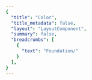 ```yaml
---
{
  "title": "Color",
  "title_metadata": false,
  "layout": "LayoutComponent",
  "summary": false,
  "breadcrumbs": [
    {
      "text": "Foundation/"
    }
  ],
}
---
```

<cdr-doc-tabs :labels="['Overview', 'Guidelines', 'Brand Palette']">
<template slot="Overview">
<cdr-doc-table-of-contents-shell>
  

Color design tokens store the fundamental decisions of Cedar’s visual language: 
  - Stores color specifications using variable names, not hard-coded values such as hex values for color
  - Allows us to maintain a scalable, adjustable, and consistent visual system 
  - Delivers updates to the brand identity with minimal impact to the code
  - Specifies a hierarchical and semantically defined system


<br/>
<hr>

List of color tokens with descriptions and values. Web and mobile color tokens have identical hex values but the naming pattern differs. For example, color token names are:
  - **For Web:** cdr-color-text-primary-lightmode 
  - **For Android:** cdr_color_text_primary_lightmode

## Background Colors

<table>
  <tbody>
    <tr>
      <td width=64> <color-example color="cdr-color-background-lightest" /> </td>
      <td><b>cdr-color-background-lightest </b> <br>Only use for light background color - lightest value </td>
      <td width=160>#ffffff <br>r255  g255  b255 </td>
    </tr>
    <tr>
      <td width=64> <color-example color="cdr-color-background-lighter" /> </td>
      <td><b>cdr-color-background-lighter </b> <br>Only use for light background color - value is between light and lightest  </td>
      <td width=160>#fafafa <br>r250  g250  b250 </td>
    </tr>
    <tr>
      <td width=64> <color-example color="cdr-color-background-light" /> </td>
      <td><b>cdr-color-background-light</b> <br>Only use for light background color </td>
      <td width=160>#f7f7f7 <br>r247  g247  b247 </td>
    </tr>
    <tr>
      <td width=64> <color-example color="cdr-color-background-dark" /> </td>
      <td><b>cdr-color-background-dark</b> <br>Only use for dark background color  </td>
      <td width=160>#292929 <br>r41  g41  b41 </td>
    </tr>
    <tr>
      <td width=64> <color-example color="cdr-color-background-darker" /> </td>
      <td><b>cdr-color-background-darker</b> <br>Only use for dark background color - darkest value  </td>
      <td width=160>#1a1a1a <br>r26  g26  b26 </td>
    </tr>
  </tbody>
</table>


<br>

## Typography Colors
### For Light Backgrounds

<table>
  <tbody>
    <tr>
      <td width=64> <color-example color="cdr-color-text-primary-lightmode" /> </td>
      <td><b>cdr-color-text-primary-lightmode</b> <br>Primary body text color on a light background</td>
      <td width=160>#292929 <br> r41  g41  b41 </td>
    </tr>
    <tr>
      <td width=64> <color-example color="cdr-color-text-secondary-lightmode" /> </td>
      <td><b>cdr-color-text-secondary-lightmode</b> <br>Secondary or supplemental text color on a light background  </td>
      <td width=160>#616161 <br>r97  g97  b97 </td>
    </tr>
    <tr>
      <td width=64> <color-example color="cdr-color-text-link-lightmode" />  </td>
      <td><b>cdr-color-text-link-lightmode</b> <br>Link text color on a light background  </td>
      <td width=160>#3278ae <br>r50  g120  b174 </td>
    </tr>
    <tr>
      <td width=64> <color-example color="cdr-color-text-error-lightmode" /> </td>
      <td><b>cdr-color-text-error-lightmode</b> <br>Error text color on a light background  </td>
      <td width=160>#b5292b <br>r181  g41  b43 </td>
    </tr>
    <tr>
      <td width=64> <color-example color="cdr-color-text-disabled-lightmode" />  </td>
      <td><b>cdr-color-text-disabled-lightmode</b> <br>Disabled text color for interactive UI elements on a light background  </td>
      <td width=160>#b8b8b8 <br>r184  g184  b184 </td>
    </tr>
  </tbody>
</table>


<br>

### For Dark Backgrounds

<table>
  <tbody>
    <tr>
      <td width=64> <color-example color="cdr-color-text-primary-darkmode" />  </td>
      <td><b>cdr-color-text-primary-darkmode </b> <br>Primary body text color on a dark background  </td>
      <td width=160>#fafafa <br>r250  g250  b250 </td>
    </tr>
    <tr>
      <td width=64> <color-example color="cdr-color-text-secondary-darkmode" />  </td>
      <td><b>cdr-color-text-secondary-darkmode </b> <br>Secondary or supplemental text color on a dark background </td>
      <td width=160>#999999 <br>r153  g153  b153 </td>
    </tr>
    <tr>
      <td width=64> <color-example color="cdr-color-text-link-darkmode" />  </td>
      <td><b>cdr-color-text-link-darkmode </b> <br>Link text color on a dark background  </td>
      <td width=160>#5197cd <br>r81  g151  b205 </td>
    </tr>
    <tr>
      <td width=64> <color-example color="cdr-color-text-error-darkmode" /> </td>
      <td><b>cdr-color-text-error-darkmode </b> <br>Error text color on a dark background   </td>
      <td width=160>#e86868 <br>r232  g104  b104 </td>
    </tr>
    <tr>
      <td width=64> <color-example color="cdr-color-text-disabled-darkmode" />  </td>
      <td><b>cdr-color-text-disabled-darkmode </b> <br>Disabled text color for interactive UI elements on a dark background </td>
      <td width=160>#616161 <br>r97  g97  b97 </td>
    </tr>
  </tbody>
</table>

<br>

## Icon Colors

<table>
  <tbody>
    <tr>
      <td width=64> <color-example color="cdr-color-icon-primary-lightmode" />  </td>
      <td><b>cdr-color-icon-primary-lightmode </b> <br>Primary icon color on a light background  </td>
      <td width=160>#292929 <br>r41  g41  b41 </td>
    </tr>
    <tr>
      <td width=64> <color-example color="cdr-color-icon-primary-darkmode" />  </td>
      <td><b>cdr-color-icon-primary-darkmode  </b> <br>Primary icon color on a dark background </td>
      <td width=160>#fafafa <br>r250  g250  b250 </td>
    </tr>
  </tbody>
</table>


<br>

## Form Colors
### For Light Backgrounds

<table>
  <tbody>
    <tr>
      <td width=64> <color-example color="cdr-color-text-form-label-lightmode" /> </td>
      <td><b>cdr-color-text-form-label-lightmode </b> <br>Label text color for forms on a light background. Can also be used for input entry text  </td>
      <td width=160>#292929 <br>r41  g41  b41 </td>
    </tr>
    <tr>
      <td width=64> <color-example color="cdr-color-text-form-placeholder-lightmode" />  </td>
      <td><b>cdr-color-text-form-placeholder-lightmode </b> <br>Placeholder text color for forms on a light background </td>
      <td width=160>#616161 <br>r97  g97  b97 </td>
    </tr>
    <tr>
      <td width=64> <color-example color="cdr-color-text-form-disabled-lightmode" />  </td>
      <td><b>cdr-color-text-form-disabled-lightmode </b> <br>Disabled text color for forms on a light background </td>
      <td width=160>#b8b8b8 <br>r184  g184  b184 </td>
    </tr>
    <tr>
      <td width=64> <color-example color="cdr-color-background-form-lightmode" />  </td>
      <td><b>cdr-color-background-form-lightmode </b> <br>Light background color for forms </td>
      <td width=160>#ffffff <br>r255  g255  b255 </td>
    </tr>
    <tr>
      <td width=64> <color-example color="cdr-color-background-form-input-lightmode" />  </td>
      <td><b>cdr-color-background-form-input-lightmode </b> <br>Light background color for input control </td>
      <td width=160>#ffffff <br>r255  g255  b255 </td>
    </tr>
  </tbody>
</table>


<br>

### For Dark Backgrounds

<table>
  <tbody>
    <tr>
      <td width=64> <color-example color="cdr-color-text-form-label-darkmode" />  </td>
      <td><b>cdr-color-text-form-label-darkmode </b> <br>Label text color for forms on a dark background. Can also be used for input entry text </td>
      <td width=160>#fafafa <br>r250  g250  b250 </td>
    </tr>
    <tr>
      <td width=64> <color-example color="cdr-color-text-form-placeholder-darkmode" />  </td>
      <td><b>cdr-color-text-form-placeholder-darkmode </b> <br>Placeholder text color for forms on a dark background </td>
      <td width=160>#999999 <br>r153  g153  b153 </td>
    </tr>
    <tr>
      <td width=64> <color-example color="cdr-color-text-form-disabled-darkmode" /> </td>
      <td><b>cdr-color-text-form-disabled-darkmode </b> <br>Disabled text color for forms on a dark background </td>
      <td width=160>#616161 <br>r97  g97  b97 </td>
    </tr>
    <tr>
      <td width=64> <color-example color="cdr-color-background-form-darkmode" />  </td>
      <td><b>cdr-color-background-form-darkmode </b> <br>Dark background color for forms </td>
      <td width=160>#292929 <br>r41  g41  b41 </td>
    </tr>
    <tr>
      <td width=64> <color-example color="cdr-color-background-form-input-darkmode" /> </td>
      <td><b>cdr-color-background-form-input-darkmode </b> <br>Dark background color for input control </td>
      <td width=160>#292929 <br>r41  g41  b41 </td>
    </tr>
  </tbody>
</table>


<br>

## Border Colors
### For Light Backgrounds

<table>
  <tbody>
    <tr>
      <td width=64> <color-example color="cdr-color-border-primary-lightmode" />  </td>
      <td><b>cdr-color-border-primary-lightmode </b> <br>Primary border color for light background </td>
      <td width=160>#616161 <br>r97  g97  b97 </td>
    </tr>
    <tr>
      <td width=64> <color-example color="cdr-color-border-secondary-lightmode" /> </td>
      <td><b>cdr-color-border-secondary-lightmode </b> <br>Secondary border color for light background </td>
      <td width=160>#b8b8b8 <br>r184  g184  b184 </td>
    </tr>
    <tr>
      <td width=64> <color-example color="cdr-color-border-disabled-lightmode" />  </td>
      <td><b>cdr-color-border-disabled-lightmode </b> <br>Border color for disabled state for light background </td>
      <td width=160>#dadada <br>r218  g218  b218 </td>
    </tr>
    <tr>
      <td width=64> <color-example color="cdr-color-border-error-lightmode" /> </td>
      <td><b>cdr-color-border-error-lightmode </b> <br>Border color for error validation state for light background </td>
      <td width=160>#e86868 <br>r232  g104  b104  </td>
    </tr>
    <tr>
      <td width=64> <color-example color="cdr-color-border-selected-lightmode" /> </td>
      <td><b>cdr-color-border-selected-lightmode </b>  </td>
      <td width=160>#2b6692 <br>r43  g102  b146  </td>
    </tr>
  </tbody>
</table>



<br>

### For Dark Backgrounds

<table>
  <tbody>
    <tr>
      <td width=64> <color-example color="cdr-color-border-secondary-darkmode" />  </td>
      <td> <b>cdr-color-border-secondary-darkmode </b> <br>Secondary border color for dark background </td>
      <td width=160>#999999  <br>r153  g153  b153  </td>
    </tr>
  </tbody>
</table>



<br>

</cdr-doc-table-of-contents-shell>
</template>




<template slot="Guidelines">
<cdr-doc-table-of-contents-shell>

Cedar offers a range of colors designed to be accessed, understood, and used by all people regardless of their age, background, or ability. We meet or exceed color contrast [WCAG AA accessibility standards](https://www.w3.org/WAI/standards-guidelines/wcag/).

## Examples
<do-dont :examples="[
  {
    type: 'do',
    image: 'color-illustrations/color_1_do.png',
    caption: 'use approved background colors to separate content areas'
  },
  {
    type: 'dont',
    image: 'color-illustrations/color_1_dont.png',
    caption: 'use accent colors as backgrounds'
  }
]" />

<br>

<do-dont :examples="[
  {
    type: 'do',
    image: 'color-illustrations/color_2_do.png',
    caption: 'arrange background colors to promote page hierarchy by minimizing shifts in background'
  },
  {
    type: 'dont',
    image: 'color-illustrations/color_2_dont.png',
    caption: 'alternate background colors in visually jarring ways'
  }
]" />

<br>

## Accessibility 
Text choices should be paired with their corresponding background color to ensure accessibility. Legend descriptions for WCAG contrast ratios requirements are:
  - **AAA:** 7:1 for normal text and 4.5:1 for large text 
  - **AA:** 4.5:1 for normal text and 3:1 for large text
  - **AA-LG:** Only for large text, graphical objects and user interface components

<br>

Note: Large text is defined as 18 point (typically 24px) or larger or with bold style, 14 point (typically 18.66px) or larger

<br>

### For Light Backgrounds
WCAG color contrast ratios for frequently used Cedar color tokens for text or foreground colors on light background colors.

#### cdr-color-background-lightest
(Values for cdr-color-background-lightest: #ffffff or r255 g255 b255)

<table>
  <tbody>
    <tr>
      <td> <cdr-img class="cdr-doc-article-img" :src="$withBase(`/color-illustrations/wcag_rating_bkgnd_lightest_primary_4-3.png`)"/> </td>
      <td>AAA 14.55:1  </td>
      <td>cdr-color-text-primary-lightmode  <br>Values: #292929 &nbsp; / &nbsp; r41 g41 b41 </td>      
    </tr>
    <tr>
      <td> <cdr-img class="cdr-doc-article-img" :src="$withBase(`/color-illustrations/wcag_rating_bkgnd_lightest_secondary_4-3.png`)"/> </td>
      <td>AA 6.19:1 </td>
      <td>cdr-color-text-secondary-lightmode <br>Values: #616161 &nbsp; / &nbsp; r97 g97 b97</td>      
    </tr>
    <tr>
      <td> <cdr-img class="cdr-doc-article-img" :src="$withBase(`/color-illustrations/wcag_rating_bkgnd_lightest_link_4-3.png`)"/> </td>
      <td>AA 4.74:1 </td>
      <td>cdr-color-text-link-lightmode <br>Values: #3278ae &nbsp; / &nbsp; r50 g120 b174</td>      
    </tr>
    <tr>
      <td> <cdr-img class="cdr-doc-article-img" :src="$withBase(`/color-illustrations/wcag_rating_bkgnd_lightest_error_4-3.png`)"/> </td>
      <td>AA 6.33:1 </td>
      <td>cdr-color-text-error-lightmode <br>Values: #b5292b &nbsp; / &nbsp; r181 g41 b43</td>      
    </tr>
    <tr>
      <td> <cdr-img class="cdr-doc-article-img" :src="$withBase(`/color-illustrations/wcag_rating_bkgnd_lightest_disabled_4-3.png`)"/> </td>
      <td>N/A* </td>
      <td>cdr-color-text-disabled-lightmode <br>Values: #b8b8b8 &nbsp; / &nbsp; r184 g184 b184 <br><b>*When text is disabled </b> </td>      
    </tr>
  </tbody>
</table>


<br>

#### cdr-color-background-lighter
(Values for cdr-color-background-lighter: #fafafa or r250 g250 b250)

<table>
  <tbody>
    <tr>
      <td> <cdr-img class="cdr-doc-article-img" :src="$withBase(`/color-illustrations//wcag_rating_bkgnd_lighter_primary_4-3.png`)"/> </td>
      <td>AAA 13.94:1   </td>
      <td>cdr-color-text-primary-lightmode  <br>Values: #292929 &nbsp; / &nbsp; r41 g41 b41 </td>   
    </tr>
    <tr>
      <td> <cdr-img class="cdr-doc-article-img" :src="$withBase(`/color-illustrations//wcag_rating_bkgnd_lighter_secondary_4-3.png`)"/> </td>
      <td>AA 5.93:1   </td>
      <td>cdr-color-text-secondary-lightmode <br>Values: #616161 &nbsp; / &nbsp; r97 g97 b97</td>    
    </tr>
    <tr>
      <td> <cdr-img class="cdr-doc-article-img" :src="$withBase(`/color-illustrations//wcag_rating_bkgnd_lighter_link_4-3.png`)"/> </td>
      <td>AA 4.54:1  </td>
      <td>cdr-color-text-link-lightmode <br>Values: #3278ae &nbsp; / &nbsp; r50 g120 b174</td>   
    </tr>
    <tr>
      <td> <cdr-img class="cdr-doc-article-img" :src="$withBase(`/color-illustrations//wcag_rating_bkgnd_lighter_error_4-3.png`)"/> </td>
      <td>AA 6.07:1 </td>
      <td>cdr-color-text-error-lightmode <br>Values: #b5292b &nbsp; / &nbsp; r181 g41 b43</td>  
    </tr>
    <tr>
      <td> <cdr-img class="cdr-doc-article-img" :src="$withBase(`/color-illustrations//wcag_rating_bkgnd_lighter_disabled_4-3.png`)"/> </td>
      <td>N/A* </td>
      <td>cdr-color-text-disabled-lightmode <br>Values: #b8b8b8 &nbsp; / &nbsp; r184 g184 b184 <br><b>*When text is disabled </b> </td>   
    </tr>
  </tbody>
</table>

<br>

#### cdr-color-background-light
(Values for cdr-color-background-light: #f7f7f7 or r247 g247 b247)

<table>
  <tbody>
    <tr>
      <td> <cdr-img class="cdr-doc-article-img" :src="$withBase(`/color-illustrations//wcag_rating_bkgnd_light_primary_4-3.png`)"/> </td>
      <td>AAA 13.58:1  </td>
      <td>cdr-color-text-primary-lightmode  <br>Values: #292929 &nbsp; / &nbsp; r41 g41 b41 </td>   
    </tr>
    <tr>
      <td> <cdr-img class="cdr-doc-article-img" :src="$withBase(`/color-illustrations//wcag_rating_bkgnd_light_secondary_4-3.png`)"/> </td>
      <td>AA 5.78:1  </td>
      <td>cdr-color-text-secondary-lightmode <br>Values: #616161 &nbsp; / &nbsp; r97 g97 b97</td>    
    </tr>
    <tr>
      <td> <cdr-img class="cdr-doc-article-img" :src="$withBase(`/color-illustrations//wcag_rating_bkgnd_light_link_4-3.png`)"/> </td>
      <td>AA-LG 4.42:1 </td>
      <td>cdr-color-text-link-lightmode <br>Values: #3278ae &nbsp; / &nbsp; r50 g120 b174</td>   
    </tr>
    <tr>
      <td> <cdr-img class="cdr-doc-article-img" :src="$withBase(`/color-illustrations//wcag_rating_bkgnd_light_error_4-3.png`)"/> </td>
      <td>AA 5.91:1 </td>
      <td>cdr-color-text-error-lightmode <br>Values: #b5292b &nbsp; / &nbsp; r181 g41 b43</td>  
    </tr>
    <tr>
      <td> <cdr-img class="cdr-doc-article-img" :src="$withBase(`/color-illustrations//wcag_rating_bkgnd_light_disabled_4-3.png`)"/> </td>
      <td>N/A* </td>
      <td>cdr-color-text-disabled-lightmode <br>Values: #b8b8b8 &nbsp; / &nbsp; r184 g184 b184 <br><b>*When text is disabled </b> </td>   
    </tr>
  </tbody>
</table> 

<br>


### For Dark Backgrounds
WCAG color contrast ratios for frequently used Cedar color tokens for text or foreground colors on dark background colors.

#### cdr-color-background-dark
(Values for cdr-color-background-dark: #292929 or r41 g41 b41)

<table>
  <tbody>
    <tr>
      <td> <cdr-img class="cdr-doc-article-img" :src="$withBase(`/color-illustrations//wcag_rating_bkgnd_dark_primary_4-3.png`)"/> </td>
      <td>AAA 13.94:1 </td>
      <td>cdr-color-text-primary-darkmode <br>Values: #fafafa &nbsp; / &nbsp; r250 g250 b250 </td>
    </tr>
    <tr>
      <td> <cdr-img class="cdr-doc-article-img" :src="$withBase(`/color-illustrations//wcag_rating_bkgnd_dark_secondary_4-3.png`)"/> </td>
      <td>AA 5.11:1 </td>
      <td>cdr-color-text-secondary-darkmode <br>Values: #999999 &nbsp; / &nbsp; r153 g153 b153 </td>
    </tr>
    <tr>
      <td> <cdr-img class="cdr-doc-article-img" :src="$withBase(`/color-illustrations//wcag_rating_bkgnd_dark_link_4-3.png`)"/> </td>
      <td>AA 4.61:1  </td>
      <td>cdr-color-text-link-darkmode <br>Values: #5197cd &nbsp; / &nbsp; r81 g151 b205 </td>
    </tr>
    <tr>
      <td> <cdr-img class="cdr-doc-article-img" :src="$withBase(`/color-illustrations//wcag_rating_bkgnd_dark_error_4-3.png`)"/> </td>
      <td>AA 4.58:1 </td>
      <td>cdr-color-text-error-darkmode <br>Values: #e86868 &nbsp; / &nbsp; r232 g104 b104 </td>
    </tr>
    <tr>
      <td> <cdr-img class="cdr-doc-article-img" :src="$withBase(`/color-illustrations//wcag_rating_bkgnd_dark_disabled_4-3.png`)"/> </td>
      <td>N/A* </td>
      <td>cdr-color-text-disabled-darkmode <br>Values: #616161 &nbsp; / &nbsp; r97 g97 b97 <br><b>*When text is disabled </b> </td>   
    </tr>
  </tbody>
</table>

<br>

#### cdr-color-background-darker
(Values for cdr-color-background-darker: #1a1a1a or r26 g26 b26)

<table>
  <tbody>
    <tr>
      <td> <cdr-img class="cdr-doc-article-img" :src="$withBase(`/color-illustrations//wcag_rating_bkgnd_darker_primary_4-3.png`)"/> </td>
      <td>AAA 16.67:1   </td>
      <td>cdr-color-text-primary-darkmode <br>Values: #fafafa &nbsp; / &nbsp; r250 g250 b250 </td>
    </tr>
    <tr>
      <td> <cdr-img class="cdr-doc-article-img" :src="$withBase(`/color-illustrations//wcag_rating_bkgnd_darker_secondary_4-3.png`)"/> </td>
      <td>AA 6.11:1  </td>
      <td>cdr-color-text-secondary-darkmode <br>Values: #999999 &nbsp; / &nbsp; r153 g153 b153 </td>
    </tr>
    <tr>
      <td> <cdr-img class="cdr-doc-article-img" :src="$withBase(`/color-illustrations//wcag_rating_bkgnd_darker_link_4-3.png`)"/> </td>
      <td>AA 5.52:1  </td>
      <td>cdr-color-text-link-darkmode <br>Values: #5197cd &nbsp; / &nbsp; r81 g151 b205 </td>
    </tr>
    <tr>
      <td> <cdr-img class="cdr-doc-article-img" :src="$withBase(`/color-illustrations//wcag_rating_bkgnd_darker_error_4-3.png`)"/> </td>
      <td>AA 5.48:1  </td>
      <td>cdr-color-text-error-darkmode <br>Values: #e86868 &nbsp; / &nbsp; r232 g104 b104 </td>
    </tr>
    <tr>
      <td> <cdr-img class="cdr-doc-article-img" :src="$withBase(`/color-illustrations//wcag_rating_bkgnd_darker_disabled_4-3.png`)"/> </td>
      <td>N/A* </td>
      <td>cdr-color-text-disabled-darkmode <br>Values: #616161 &nbsp; / &nbsp; r97 g97 b97 <br><b>*When text is disabled </b> </td>   
    </tr>
  </tbody>
</table>

<br>

</cdr-doc-table-of-contents-shell>
</template>




<template slot="Brand Palette">
<cdr-doc-table-of-contents-shell>

<cdr-doc-alert style="border: 1px solid #c77523; border-left: 8px solid #c77523; fill: #c77523">These values are NOT to be used by developers for creating custom UI.<br>If you are extending or modifying an existing Cedar component please work with the design system team to add support for your enhancements.</cdr-doc-alert>

Colors from Cedar’s base color palette are used throughout Cedar components and design recommendations. Use these values when:
  - Requesting or updating for an existing Cedar component
  - Requesting a new token 
  - Developing a new component that will be adopted by Cedar Design System

<br> 

Note that the values on this page:
  - May not have a long lifespan
  - May alter the value more frequently
  - May be used for a wide variety of purposes

<br>  

**Requesting a Token**
If you have a request for a token that is missing, you can [submit a pull request to the cedar-token repo](https://www.npmjs.com/package/@rei/cdr-tokens#addingupdating-tokens) or ask in the [#cedar-user-support](https://rei.slack.com/messages/CA58YCGN4) Slack channel. View requirements in the <cdr-link :href="$withBase('/foundation/tokens/?active-link=adding-tokens-to-the-repository')">Adding Tokens to the Repository</cdr-link> section on the Tokens article. 

**Developing or Updating Cedar Components**
The Cedar team welcomes contributions from the digital community at REI. If you are interested in contributing design or code, please reach out at in Slack at [#cedar-user-support](https://rei.slack.com/messages/CA58YCGN4), email [cedar@rei.com](mailto:cedar@rei.com), or talk to your manager.


<br>
<hr>

## Grey Colors
Grey colors support the cohesive use of typography, backgrounds, and borders across the digital ecosystem. 

<table>
  <tbody>
    <tr>
      <td colspan=2 height=32 bgcolor="#ffffff"> </td>
    </tr>
    <tr>
      <td width=144>
        #ffffff <br>
        r255  g255  b255 <br>
        <br>
        <br>
      </td>
      <td width=360>
        <b>Tokens:</b><br>
        cdr-color-background-lightest <br>
        cdr-color-background-form-lightmode <br>
        cdr-color-background-form-input-lightmode      
      </td>
    </tr>
  </tbody>
</table>

<br>

<table>
  <tbody>
    <tr>
      <td colspan=2 height=32 bgcolor="#fafafa"> </td>
    </tr>
    <tr>
      <td width=144>
        #fafafa <br>
        r250  g250  b250 <br>
        <br>
        <br>
        <br>
      </td>
      <td width=360>
        <b>Tokens:</b><br>
        cdr-color-background-lighter <br>
        cdr-color-text-primary-darkmode <br>
        cdr-color-text-form-label-darkmode <br>
        cdr-color-border-primary-darkmode <br>   
      </td>
    </tr>
  </tbody>
</table>

<br>

<table>
  <tbody>
    <tr>
      <td colspan=2 height=32 bgcolor="#f7f7f7"> </td>
    </tr>
    <tr>
      <td width=144>
        #f7f7f7 <br>
        r247  g247  b247  <br>
      </td>
      <td width=360>
        <b>Tokens:</b><br>
        cdr-color-background-light <br>
      </td>
    </tr>
  </tbody>
</table>

<br>

<table>
  <tbody>
    <tr>
      <td colspan=2 height=32 bgcolor="#dadada"> </td>
    </tr>
    <tr>
      <td width=144>
        #dadada <br>
        r218  g218  b218  <br>
      </td>
      <td width=360>
        <b>Tokens:</b><br>
        cdr-color-border-disabled-lightmode <br>
      </td>
    </tr>
  </tbody>
</table>

<br>

<table>
  <tbody>
    <tr>
      <td colspan=2 height=32 bgcolor="#b8b8b8"> </td>
    </tr>
    <tr>
      <td width=144>
        #b8b8b8 <br>
        r184  g184  b184  <br>
        <br>
        <br>
      </td>
      <td width=360>
        <b>Tokens:</b><br>
        cdr-color-text-disabled-lightmode <br>
        cdr-color-text-form-disabled-lightmode <br>
        cdr-color-border-secondary-lightmode 
      </td>
    </tr>
  </tbody>
</table>

<br>

<table>
  <tbody>
    <tr>
      <td colspan=2 height=32 bgcolor="#999999"> </td>
    </tr>
    <tr>
      <td width=144>
        #999999 <br>
        r153  g153  b153  <br>
        <br>
        <br>
      </td>
      <td width=360>
        <b>Tokens:</b><br>
        cdr-color-text-secondary-darkmode  <br>
        cdr-color-text-form-placeholder-darkmode <br>
        cdr-color-border-secondary-darkmode
      </td>
    </tr>
  </tbody>
</table>

<br>

<table>
  <tbody>
    <tr>
      <td colspan=2 height=32 bgcolor="#7a7a7a"> </td>
    </tr>
    <tr>
      <td width=144>
        #7a7a7a <br>
        r122  g122  b122  <br>
      </td>
      <td width=360>
        <b>Tokens:</b><br>
        N/A  <br>
      </td>
    </tr>
  </tbody>
</table>

<br>

<table>
  <tbody>
    <tr>
      <td colspan=2 height=32 bgcolor="#616161"> </td>
    </tr>
    <tr>
      <td width=144>
        #616161 <br>
        r97  g97  b97   <br>
        <br>
        <br>
        <br>
        <br>
      </td>
      <td width=360>
        <b>Tokens:</b><br>
        cdr-color-text-secondary-lightmode <br>
        cdr-color-text-form-placeholder-lightmode <br>
        cdr-color-text-disabled-darkmode <br>
        cdr-color-text-form-disabled-darkmode <br>
        cdr-color-border-primary-lightmode
      </td>
    </tr>
  </tbody>
</table>

<br>

<table>
  <tbody>
    <tr>
      <td colspan=2 height=32 bgcolor="#434343"> </td>
    </tr>
    <tr>
      <td width=144>
        #434343 <br>
        r67  g67  b67  <br>
      </td>
      <td width=360>
        <b>Tokens:</b><br>
        N/A  <br>
      </td>
    </tr>
  </tbody>
</table>

<br>

<table>
  <tbody>
    <tr>
      <td colspan=2 height=32 bgcolor="#292929"> </td>
    </tr>
    <tr>
      <td width=144>
        #292929 <br>
        r41  g41  b41  <br>
        <br>
        <br>
        <br>
        <br>
      </td>
      <td width=360>
        <b>Tokens:</b><br>
        cdr-color-background-dark <br>
        cdr-color-background-form-darkmode <br>
        cdr-color-background-form-input-darkmode <br>
        cdr-color-text-primary-lightmode <br>
        cdr-color-text-form-label-lightmode
      </td>
    </tr>
  </tbody>
</table>

<br>

<table>
  <tbody>
    <tr>
      <td colspan=2 height=32 bgcolor="#1a1a1a"> </td>
    </tr>
    <tr>
      <td width=144>
        #1a1a1a <br>
        r26  g26  b26   <br>
      </td>
      <td width=360>
        <b>Tokens:</b><br>
        cdr-color-background-darker <br>
      </td>
    </tr>
  </tbody>
</table>

<br>
<hr>

## Tan Colors
Tan or brand colors are core to the co-op. They’re often used as backgrounds when an experience calls for a stronger brand impression.

<table>
  <tbody>
    <tr>
      <td colspan=2 height=32 bgcolor="#faf9f5"> </td>
    </tr>
    <tr>
      <td width=144>
        #faf9f5 <br>
        r250  g249  b245  <br>
      </td>
      <td width=360>
        <b>Tokens:</b><br>
        N/A  <br>
      </td>
    </tr>
  </tbody>
</table>

<br>

<table>
  <tbody>
    <tr>
      <td colspan=2 height=32 bgcolor="#f1efe4"> </td>
    </tr>
    <tr>
      <td width=144>
        #f1efe4 <br>
        r241  g239  b228  <br>
      </td>
      <td width=360>
        <b>Tokens:</b><br>
        N/A  <br>
      </td>
    </tr>
  </tbody>
</table>

<br>
<hr>

## Blue Colors
Blue colors are used in a variety of scenarios such as prompting user actions, communicating informational messaging, and indicating links within body copy.

<table>
  <tbody>
    <tr>
      <td colspan=2 height=32 bgcolor="#5197cd"> </td>
    </tr>
    <tr>
      <td width=144>
        #5197cd <br>
        r81  g151  b205  <br>
      </td>
      <td width=360>
        <b>Tokens:</b><br>
        cdr-color-text-link-darkmode  <br>
      </td>
    </tr>
  </tbody>
</table>

<br>

<table>
  <tbody>
    <tr>
      <td colspan=2 height=32 bgcolor="#3278ae"> </td>
    </tr>
    <tr>
      <td width=144>
        #3278ae <br>
        r50  g120  b174 <br>
      </td>
      <td width=360>
        <b>Tokens:</b><br>
        cdr-color-text-link-lightmode  <br>
      </td>
    </tr>
  </tbody>
</table>

<br>

<table>
  <tbody>
    <tr>
      <td colspan=2 height=32 bgcolor="#2b6692"> </td>
    </tr>
    <tr>
      <td width=144>
        #2b6692 <br>
        r43  g102  b146  <br>
      </td>
      <td width=360>
        <b>Tokens:</b><br>
        cdr-color-border-selected-lightmode  <br>
      </td>
    </tr>
  </tbody>
</table>

<br>

<table>
  <tbody>
    <tr>
      <td colspan=2 height=32 bgcolor="#1e4e72"> </td>
    </tr>
    <tr>
      <td width=144>
        #1e4e72 <br>
        r30  g78  b114  <br>
      </td>
      <td width=360>
        <b>Tokens:</b><br>
        N/A  <br>
      </td>
    </tr>
  </tbody>
</table>

<br>
<hr>

## Green Colors
Green colors are used in a variety of scenarios such as providing feedback for successful form submission.

<table>
  <tbody>
    <tr>
      <td colspan=2 height=32 bgcolor="#edf7ee"> </td>
    </tr>
    <tr>
      <td width=144>
        #edf7ee <br>
        r237  g247  b238  <br>
      </td>
      <td width=360>
        <b>Tokens:</b><br>
        N/A  <br>
      </td>
    </tr>
  </tbody>
</table>

<br>

<table>
  <tbody>
    <tr>
      <td colspan=2 height=32 bgcolor="#6c9f71"> </td>
    </tr>
    <tr>
      <td width=144>
        #6c9f71 <br>
        r108  g159  b113  <br>
      </td>
      <td width=360>
        <b>Tokens:</b><br>
        N/A  <br>
      </td>
    </tr>
  </tbody>
</table>

<br>

<table>
  <tbody>
    <tr>
      <td colspan=2 height=32 bgcolor="#367c3c"> </td>
    </tr>
    <tr>
      <td width=144>
        #367c3c <br>
        r54  g124  b60  <br>
      </td>
      <td width=360>
        <b>Tokens:</b><br>
        N/A  <br>
      </td>
    </tr>
  </tbody>
</table>

<br>
<hr>

## Red Colors
Red colors are used in a variety of scenarios such as announcing sale items and communicating error messaging.

<table>
  <tbody>
    <tr>
      <td colspan=2 height=32 bgcolor="#e86868"> </td>
    </tr>
    <tr>
      <td width=144>
        #e86868 <br>
        r232  g104  b104 <br>
      </td>
      <td width=360>
        <b>Tokens:</b> <br> 
        cdr-color-text-error-darkmode <br>
        cdr-color-border-error-lightmode 
      </td>
    </tr>
  </tbody>
</table>

<br>

<table>
  <tbody>
    <tr>
      <td colspan=2 height=32 bgcolor="#c83232"> </td>
    </tr>
    <tr>
      <td width=144>
        #c83232 <br>
        r200  g50  b50  <br>
      </td>
      <td width=360>
        <b>Tokens:</b><br>
        N/A  <br>
      </td>
    </tr>
  </tbody>
</table>

<br>

<table>
  <tbody>
    <tr>
      <td colspan=2 height=32 bgcolor="#b5292b"> </td>
    </tr>
    <tr>
      <td width=144>
        #b5292b <br>
        r181  g41  b43  <br>
      </td>
      <td width=360>
        <b>Tokens:</b><br>
        cdr-color-text-error-lightmode  <br>
      </td>
    </tr>
  </tbody>
</table>

<br>

<table>
  <tbody>
    <tr>
      <td colspan=2 height=32 bgcolor="#a12024"> </td>
    </tr>
    <tr>
      <td width=144>
        #a12024 <br>
        r161  g32  b36  <br>
      </td>
      <td width=360>
        <b>Tokens:</b><br>
        N/A  <br>
      </td>
    </tr>
  </tbody>
</table>

<br>
<hr>

## Yellow Colors
Yellow colors are used in a variety of scenarios such as providing feedback for warning messages.

<table>
  <tbody>
    <tr>
      <td colspan=2 height=32 bgcolor="#fff5be"> </td>
    </tr>
    <tr>
      <td width=144>
        #fff5be <br>
        r255  g245  b190 <br>
      </td>
      <td width=360>
        <b>Tokens:</b><br>
        N/A  <br>
      </td>
    </tr>
  </tbody>
</table>

<br>

<table>
  <tbody>
    <tr>
      <td colspan=2 height=32 bgcolor="#f8b877"> </td>
    </tr>
    <tr>
      <td width=144>
        #f8b877 <br>
        r248  g184  b119 <br>
      </td>
      <td width=360>
        <b>Tokens:</b><br>
        N/A  <br>
      </td>
    </tr>
  </tbody>
</table>

<br>

<table>
  <tbody>
    <tr>
      <td colspan=2 height=32 bgcolor="#c77523"> </td>
    </tr>
    <tr>
      <td width=144>
        #c77523 <br>
        r199  g117  b35 <br>
      </td>
      <td width=360>
        <b>Tokens:</b><br>
        N/A  <br>
      </td>
    </tr>
  </tbody>
</table>

<br>
<hr>
 

</cdr-doc-table-of-contents-shell>
</template>
</cdr-doc-tabs>
